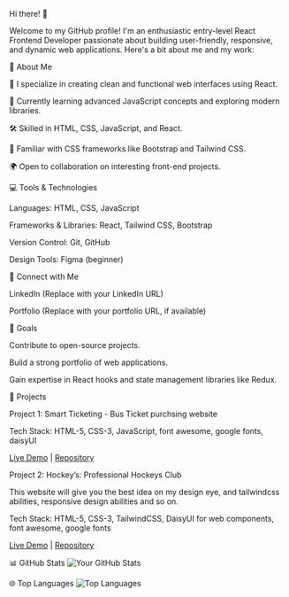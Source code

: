 Hi there! 👋

Welcome to my GitHub profile! I'm an enthusiastic entry-level React Frontend Developer passionate about building user-friendly, responsive, and dynamic web applications. Here's a bit about me and my work:


🌟 About Me

🔭 I specialize in creating clean and functional web interfaces using React.

🌱 Currently learning advanced JavaScript concepts and exploring modern libraries.

🛠️ Skilled in HTML, CSS, JavaScript, and React.

🎨 Familiar with CSS frameworks like Bootstrap and Tailwind CSS.

🌍 Open to collaboration on interesting front-end projects.


💻 Tools & Technologies

Languages: HTML, CSS, JavaScript

Frameworks & Libraries: React, Tailwind CSS, Bootstrap

Version Control: Git, GitHub

Design Tools: Figma (beginner)


🔗 Connect with Me

LinkedIn (Replace with your LinkedIn URL)

Portfolio (Replace with your portfolio URL, if available)


🌱 Goals

Contribute to open-source projects.

Build a strong portfolio of web applications.

Gain expertise in React hooks and state management libraries like Redux.


📂 Projects


Project 1: Smart Ticketing - Bus Ticket purchsing website

Tech Stack: HTML-5, CSS-3, JavaScript, font awesome, google fonts, daisyUI

[Live Demo](https://devshawon19.github.io/hero-ticket/) | [Repository](https://github.com/devshawon19/hero-ticket)


Project 2: Hockey’s: Professional Hockeys Club

This website will give you the best idea on my design eye, and tailwindcss abilities, responsive design abilities and so on.

Tech Stack: HTML-5, CSS-3, TailwindCSS, DaisyUI for web components, font awesome, google fonts

[Live Demo](https://devshawon19.github.io/Hockeys/) | [Repository](https://github.com/devshawon19/Hockeys)


📊 GitHub Stats
![Your GitHub Stats](https://github-readme-stats.vercel.app/api?username=devshawon19&show_icons=true&theme=tokyonight)

🌐 Top Languages
![Top Languages](https://github-readme-stats.vercel.app/api/top-langs/?username=devshawon19&layout=compact&theme=radical)


